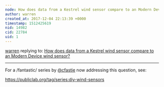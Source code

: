 ```yaml
---
node: How does data from a Kestrel wind sensor compare to an Modern Device wind sensor?
author: warren
created_at: 2017-12-04 22:13:39 +0000
timestamp: 1512425619
nid: 14982
cid: 22784
uid: 1
---
```




[warren](../profile/warren) replying to: [How does data from a Kestrel wind sensor compare to an Modern Device wind sensor?](../notes/warren/09-30-2017/how-does-data-from-a-kestrel-wind-sensor-compare-to-an-modern-device-wind-sensor)

----
For a /fantastic/ series by [@cfastie](/profile/cfastie) now addressing this question, see:

https://publiclab.org/tag/series:diy-wind-sensors